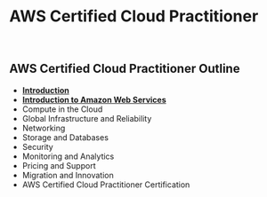 # AWS Certified Cloud Practitioner

<br>

## AWS Certified Cloud Practitioner Outline
- <a href="https://github.com/demasy/aws-certified-cloud-practitioner/tree/main/introduction">**Introduction**</a>
- <a href="https://github.com/demasy/aws-certified-cloud-practitioner/tree/main/introduction-to-aws">**Introduction to Amazon Web Services**</a>
- Compute in the Cloud
- Global Infrastructure and Reliability
- Networking
- Storage and Databases
- Security
- Monitoring and Analytics
- Pricing and Support
- Migration and Innovation
- AWS Certified Cloud Practitioner Certification
